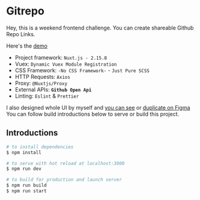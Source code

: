 # Gitrepo

Hey, this is a weekend frontend challenge.
You can create shareable Github Repo Links. 

Here's the [demo](https://gitrepoo.vercel.app/) 

- Project framework: ```Nuxt.js - 2.15.8```
- Vuex: ```Dynamic Vuex Module Registration```
- CSS Framework: ```-No CSS Framework-``` - ```Just Pure SCSS```
- HTTP Requests: ```Axios```
- Proxy: ```@Nuxtjs/Proxy```
- External APIs: **```Github Open Api```** 
- Linting: ```Eslint``` & ```Prettier```

I also designed whole UI by myself and [you can see](https://www.figma.com/file/ZpdiBgfIY7XbWSVJtVNVzN/Github-Cards) or [duplicate on Figma](https://www.figma.com/community/file/1066894731438364215/Github-Cards)  
You can follow build introductions below to serve or build this project.

## Introductions

```bash
# to install dependencies
$ npm install 

# to serve with hot reload at localhost:3000
$ npm run dev

# to build for production and launch server
$ npm run build
$ npm run start 
```

